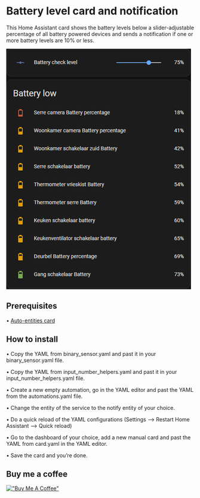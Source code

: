 # Battery level card and notification
This Home Assistant card shows the battery levels below a slider-adjustable percentage of all battery powered devices and sends a notification if one or more battery levels are 10% or less.

![alt Battery level card and notification](https://github.com/Swerfer/Battery_level_card_and_notification/blob/main/images/battery%20level%20card.png?raw=true)

## Prerequisites

•	[Auto-entities card](https://github.com/thomasloven/lovelace-auto-entities )

## How to install

•	Copy the YAML from binary_sensor.yaml and past it in your binary_sensor.yaml file.

•	Copy the YAML from input_number_helpers.yaml and past it in your input_number_helpers.yaml file.

•	Create a new empty automation, go in the YAML editor and past the YAML from the automations.yaml file.

•	Change the entity of the service to the notify entity of your choice.

•	Do a quick reload of the YAML configurations (Settings --> Restart Home Assistant --> Quick reload)

•	Go to the dashboard of your choice, add a new manual card and past the YAML from card.yaml in the YAML editor.

•	Save the card and you’re done.

## Buy me a coffee
[!["Buy Me A Coffee"](https://www.buymeacoffee.com/assets/img/custom_images/orange_img.png)](https://www.buymeacoffee.com/Swerfer)
